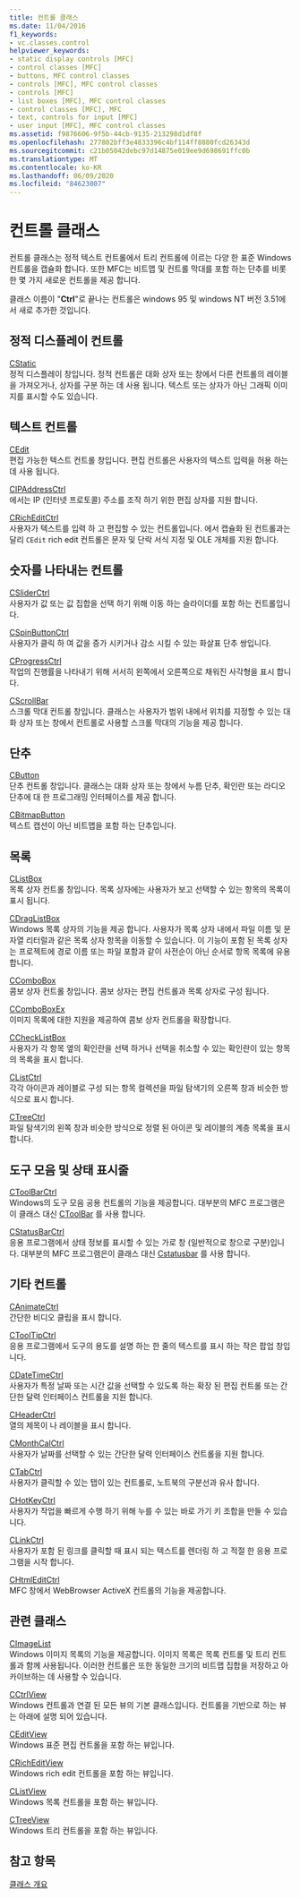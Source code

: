 ```yaml
---
title: 컨트롤 클래스
ms.date: 11/04/2016
f1_keywords:
- vc.classes.control
helpviewer_keywords:
- static display controls [MFC]
- control classes [MFC]
- buttons, MFC control classes
- controls [MFC], MFC control classes
- controls [MFC]
- list boxes [MFC], MFC control classes
- control classes [MFC], MFC
- text, controls for input [MFC]
- user input [MFC], MFC control classes
ms.assetid: f9876606-9f5b-44cb-9135-213298d1df8f
ms.openlocfilehash: 277802bff3e4833396c4bf114ff8880fcd26343d
ms.sourcegitcommit: c21b05042debc97d14875e019ee9d698691ffc0b
ms.translationtype: MT
ms.contentlocale: ko-KR
ms.lasthandoff: 06/09/2020
ms.locfileid: "84623007"
---
```

# <a name="control-classes"></a>컨트롤 클래스

컨트롤 클래스는 정적 텍스트 컨트롤에서 트리 컨트롤에 이르는 다양 한 표준 Windows 컨트롤을 캡슐화 합니다. 또한 MFC는 비트맵 및 컨트롤 막대를 포함 하는 단추를 비롯 한 몇 가지 새로운 컨트롤을 제공 합니다.

클래스 이름이 "**Ctrl**"로 끝나는 컨트롤은 windows 95 및 windows NT 버전 3.51에서 새로 추가한 것입니다.

## <a name="static-display-controls"></a>정적 디스플레이 컨트롤

[CStatic](reference/cstatic-class.md)<br/>
정적 디스플레이 창입니다. 정적 컨트롤은 대화 상자 또는 창에서 다른 컨트롤의 레이블을 가져오거나, 상자를 구분 하는 데 사용 됩니다. 텍스트 또는 상자가 아닌 그래픽 이미지를 표시할 수도 있습니다.

## <a name="text-controls"></a>텍스트 컨트롤

[CEdit](reference/cedit-class.md)<br/>
편집 가능한 텍스트 컨트롤 창입니다. 편집 컨트롤은 사용자의 텍스트 입력을 허용 하는 데 사용 됩니다.

[CIPAddressCtrl](reference/cipaddressctrl-class.md)<br/>
에서는 IP (인터넷 프로토콜) 주소를 조작 하기 위한 편집 상자를 지원 합니다.

[CRichEditCtrl](reference/cricheditctrl-class.md)<br/>
사용자가 텍스트를 입력 하 고 편집할 수 있는 컨트롤입니다. 에서 캡슐화 된 컨트롤과는 달리 `CEdit` rich edit 컨트롤은 문자 및 단락 서식 지정 및 OLE 개체를 지원 합니다.

## <a name="controls-that-represent-numbers"></a>숫자를 나타내는 컨트롤

[CSliderCtrl](reference/csliderctrl-class.md)<br/>
사용자가 값 또는 값 집합을 선택 하기 위해 이동 하는 슬라이더를 포함 하는 컨트롤입니다.

[CSpinButtonCtrl](reference/cspinbuttonctrl-class.md)<br/>
사용자가 클릭 하 여 값을 증가 시키거나 감소 시킬 수 있는 화살표 단추 쌍입니다.

[CProgressCtrl](reference/cprogressctrl-class.md)<br/>
작업의 진행률을 나타내기 위해 서서히 왼쪽에서 오른쪽으로 채워진 사각형을 표시 합니다.

[CScrollBar](reference/cscrollbar-class.md)<br/>
스크롤 막대 컨트롤 창입니다. 클래스는 사용자가 범위 내에서 위치를 지정할 수 있는 대화 상자 또는 창에서 컨트롤로 사용할 스크롤 막대의 기능을 제공 합니다.

## <a name="buttons"></a>단추

[CButton](reference/cbutton-class.md)<br/>
단추 컨트롤 창입니다. 클래스는 대화 상자 또는 창에서 누름 단추, 확인란 또는 라디오 단추에 대 한 프로그래밍 인터페이스를 제공 합니다.

[CBitmapButton](reference/cbitmapbutton-class.md)<br/>
텍스트 캡션이 아닌 비트맵을 포함 하는 단추입니다.

## <a name="lists"></a>목록

[CListBox](reference/clistbox-class.md)<br/>
목록 상자 컨트롤 창입니다. 목록 상자에는 사용자가 보고 선택할 수 있는 항목의 목록이 표시 됩니다.

[CDragListBox](reference/cdraglistbox-class.md)<br/>
Windows 목록 상자의 기능을 제공 합니다. 사용자가 목록 상자 내에서 파일 이름 및 문자열 리터럴과 같은 목록 상자 항목을 이동할 수 있습니다. 이 기능이 포함 된 목록 상자는 프로젝트에 경로 이름 또는 파일 포함과 같이 사전순이 아닌 순서로 항목 목록에 유용 합니다.

[CComboBox](reference/ccombobox-class.md)<br/>
콤보 상자 컨트롤 창입니다. 콤보 상자는 편집 컨트롤과 목록 상자로 구성 됩니다.

[CComboBoxEx](reference/ccomboboxex-class.md)<br/>
이미지 목록에 대한 지원을 제공하여 콤보 상자 컨트롤을 확장합니다.

[CCheckListBox](reference/cchecklistbox-class.md)<br/>
사용자가 각 항목 옆의 확인란을 선택 하거나 선택을 취소할 수 있는 확인란이 있는 항목의 목록을 표시 합니다.

[CListCtrl](reference/clistctrl-class.md)<br/>
각각 아이콘과 레이블로 구성 되는 항목 컬렉션을 파일 탐색기의 오른쪽 창과 비슷한 방식으로 표시 합니다.

[CTreeCtrl](reference/ctreectrl-class.md)<br/>
파일 탐색기의 왼쪽 창과 비슷한 방식으로 정렬 된 아이콘 및 레이블의 계층 목록을 표시 합니다.

## <a name="toolbars-and-status-bars"></a>도구 모음 및 상태 표시줄

[CToolBarCtrl](reference/ctoolbarctrl-class.md)<br/>
Windows의 도구 모음 공용 컨트롤의 기능을 제공합니다. 대부분의 MFC 프로그램은이 클래스 대신 [CToolBar](reference/ctoolbar-class.md) 를 사용 합니다.

[CStatusBarCtrl](reference/cstatusbarctrl-class.md)<br/>
응용 프로그램에서 상태 정보를 표시할 수 있는 가로 창 (일반적으로 창으로 구분)입니다. 대부분의 MFC 프로그램은이 클래스 대신 [Cstatusbar](reference/cstatusbar-class.md) 를 사용 합니다.

## <a name="miscellaneous-controls"></a>기타 컨트롤

[CAnimateCtrl](reference/canimatectrl-class.md)<br/>
간단한 비디오 클립을 표시 합니다.

[CToolTipCtrl](reference/ctooltipctrl-class.md)<br/>
응용 프로그램에서 도구의 용도를 설명 하는 한 줄의 텍스트를 표시 하는 작은 팝업 창입니다.

[CDateTimeCtrl](reference/cdatetimectrl-class.md)<br/>
사용자가 특정 날짜 또는 시간 값을 선택할 수 있도록 하는 확장 된 편집 컨트롤 또는 간단한 달력 인터페이스 컨트롤을 지원 합니다.

[CHeaderCtrl](reference/cheaderctrl-class.md)<br/>
열의 제목이 나 레이블을 표시 합니다.

[CMonthCalCtrl](reference/cmonthcalctrl-class.md)<br/>
사용자가 날짜를 선택할 수 있는 간단한 달력 인터페이스 컨트롤을 지원 합니다.

[CTabCtrl](reference/ctabctrl-class.md)<br/>
사용자가 클릭할 수 있는 탭이 있는 컨트롤로, 노트북의 구분선과 유사 합니다.

[CHotKeyCtrl](reference/chotkeyctrl-class.md)<br/>
사용자가 작업을 빠르게 수행 하기 위해 누를 수 있는 바로 가기 키 조합을 만들 수 있습니다.

[CLinkCtrl](reference/clinkctrl-class.md)<br/>
사용자가 포함 된 링크를 클릭할 때 표시 되는 텍스트를 렌더링 하 고 적절 한 응용 프로그램을 시작 합니다.

[CHtmlEditCtrl](reference/chtmleditctrl-class.md)<br/>
MFC 창에서 WebBrowser ActiveX 컨트롤의 기능을 제공합니다.

## <a name="related-classes"></a>관련 클래스

[CImageList](reference/cimagelist-class.md)<br/>
Windows 이미지 목록의 기능을 제공합니다. 이미지 목록은 목록 컨트롤 및 트리 컨트롤과 함께 사용됩니다. 이러한 컨트롤은 또한 동일한 크기의 비트맵 집합을 저장하고 아카이브하는 데 사용할 수 있습니다.

[CCtrlView](reference/cctrlview-class.md)<br/>
Windows 컨트롤과 연결 된 모든 뷰의 기본 클래스입니다. 컨트롤을 기반으로 하는 뷰는 아래에 설명 되어 있습니다.

[CEditView](reference/ceditview-class.md)<br/>
Windows 표준 편집 컨트롤을 포함 하는 뷰입니다.

[CRichEditView](reference/cricheditview-class.md)<br/>
Windows rich edit 컨트롤을 포함 하는 뷰입니다.

[CListView](reference/clistview-class.md)<br/>
Windows 목록 컨트롤을 포함 하는 뷰입니다.

[CTreeView](reference/ctreeview-class.md)<br/>
Windows 트리 컨트롤을 포함 하는 뷰입니다.

## <a name="see-also"></a>참고 항목

[클래스 개요](class-library-overview.md)
